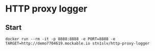 # HTTP proxy logger

## Start
`docker run --rm -it -p 8888:8888 -e PORT=8888 -e TARGET=http://demo7704619.mockable.io stn1slv/http-proxy-logger`